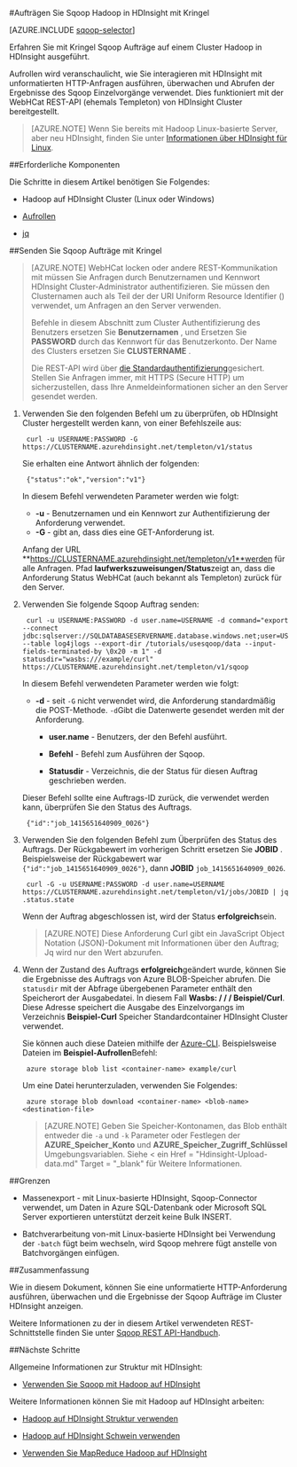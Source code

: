 <properties
   pageTitle="Verwenden Sie Hadoop Sqoop mit Kringel in HDInsight | Microsoft Azure"
   description="Informationen Sie zum Sqoop Aufträge an HDInsight mit Curl Remote zu übermitteln."
   services="hdinsight"
   documentationCenter=""
   authors="mumian"
   manager="jhubbard"
   editor="cgronlun"
    tags="azure-portal"/>

<tags
   ms.service="hdinsight"
   ms.devlang="na"
   ms.topic="article"
   ms.tgt_pltfrm="na"
   ms.workload="big-data"
   ms.date="10/21/2016"
   ms.author="jgao"/>

#<a name="run-sqoop-jobs-with-hadoop-in-hdinsight-with-curl"></a>Aufträgen Sie Sqoop Hadoop in HDInsight mit Kringel

[AZURE.INCLUDE [sqoop-selector](../../includes/hdinsight-selector-use-sqoop.md)]

Erfahren Sie mit Kringel Sqoop Aufträge auf einem Cluster Hadoop in HDInsight ausgeführt.

Aufrollen wird veranschaulicht, wie Sie interagieren mit HDInsight mit unformatierten HTTP-Anfragen ausführen, überwachen und Abrufen der Ergebnisse des Sqoop Einzelvorgänge verwendet. Dies funktioniert mit der WebHCat REST-API (ehemals Templeton) von HDInsight Cluster bereitgestellt.

> [AZURE.NOTE] Wenn Sie bereits mit Hadoop Linux-basierte Server, aber neu HDInsight, finden Sie unter [Informationen über HDInsight für Linux](hdinsight-hadoop-linux-information.md).

##<a name="prerequisites"></a>Erforderliche Komponenten

Die Schritte in diesem Artikel benötigen Sie Folgendes:

* Hadoop auf HDInsight Cluster (Linux oder Windows)

* [Aufrollen](http://curl.haxx.se/)

* [jq](http://stedolan.github.io/jq/)

##<a name="submit-sqoop-jobs-by-using-curl"></a>Senden Sie Sqoop Aufträge mit Kringel

> [AZURE.NOTE] WebHCat locken oder andere REST-Kommunikation mit müssen Sie Anfragen durch Benutzernamen und Kennwort HDInsight Cluster-Administrator authentifizieren. Sie müssen den Clusternamen auch als Teil der der URI Uniform Resource Identifier () verwendet, um Anfragen an den Server verwenden.
>
> Befehle in diesem Abschnitt zum Cluster Authentifizierung des Benutzers ersetzen Sie **Benutzernamen** , und Ersetzen Sie **PASSWORD** durch das Kennwort für das Benutzerkonto. Der Name des Clusters ersetzen Sie **CLUSTERNAME** .
>
> Die REST-API wird über [die Standardauthentifizierung](http://en.wikipedia.org/wiki/Basic_access_authentication)gesichert. Stellen Sie Anfragen immer, mit HTTPS (Secure HTTP) um sicherzustellen, dass Ihre Anmeldeinformationen sicher an den Server gesendet werden.

1. Verwenden Sie den folgenden Befehl um zu überprüfen, ob HDInsight Cluster hergestellt werden kann, von einer Befehlszeile aus:

        curl -u USERNAME:PASSWORD -G https://CLUSTERNAME.azurehdinsight.net/templeton/v1/status

    Sie erhalten eine Antwort ähnlich der folgenden:

        {"status":"ok","version":"v1"}

    In diesem Befehl verwendeten Parameter werden wie folgt:

    * **-u** - Benutzernamen und ein Kennwort zur Authentifizierung der Anforderung verwendet.
    * **-G** - gibt an, dass dies eine GET-Anforderung ist.

    Anfang der URL **https://CLUSTERNAME.azurehdinsight.net/templeton/v1**werden für alle Anfragen. Pfad **laufwerkszuweisungen/Status**zeigt an, dass die Anforderung Status WebHCat (auch bekannt als Templeton) zurück für den Server. 

2. Verwenden Sie folgende Sqoop Auftrag senden:


        curl -u USERNAME:PASSWORD -d user.name=USERNAME -d command="export --connect jdbc:sqlserver://SQLDATABASESERVERNAME.database.windows.net;user=USERNAME@SQLDATABASESERVERNAME;password=PASSWORD;database=SQLDATABASENAME --table log4jlogs --export-dir /tutorials/usesqoop/data --input-fields-terminated-by \0x20 -m 1" -d statusdir="wasbs:///example/curl" https://CLUSTERNAME.azurehdinsight.net/templeton/v1/sqoop

    In diesem Befehl verwendeten Parameter werden wie folgt:

    * **-d** - seit `-G` nicht verwendet wird, die Anforderung standardmäßig die POST-Methode. `-d`Gibt die Datenwerte gesendet werden mit der Anforderung.

        * **user.name** - Benutzers, der den Befehl ausführt.

        * **Befehl** - Befehl zum Ausführen der Sqoop.

        * **Statusdir** - Verzeichnis, die der Status für diesen Auftrag geschrieben werden.

    Dieser Befehl sollte eine Auftrags-ID zurück, die verwendet werden kann, überprüfen Sie den Status des Auftrags.

        {"id":"job_1415651640909_0026"}

3. Verwenden Sie den folgenden Befehl zum Überprüfen des Status des Auftrags. Der Rückgabewert im vorherigen Schritt ersetzen Sie **JOBID** . Beispielsweise der Rückgabewert war `{"id":"job_1415651640909_0026"}`, dann **JOBID** `job_1415651640909_0026`.

        curl -G -u USERNAME:PASSWORD -d user.name=USERNAME https://CLUSTERNAME.azurehdinsight.net/templeton/v1/jobs/JOBID | jq .status.state

    Wenn der Auftrag abgeschlossen ist, wird der Status **erfolgreich**sein.

    > [AZURE.NOTE] Diese Anforderung Curl gibt ein JavaScript Object Notation (JSON)-Dokument mit Informationen über den Auftrag; Jq wird nur den Wert abzurufen.

4. Wenn der Zustand des Auftrags **erfolgreich**geändert wurde, können Sie die Ergebnisse des Auftrags von Azure BLOB-Speicher abrufen. Die `statusdir` mit der Abfrage übergebenen Parameter enthält den Speicherort der Ausgabedatei. In diesem Fall **Wasbs: / / / Beispiel/Curl**. Diese Adresse speichert die Ausgabe des Einzelvorgangs im Verzeichnis **Beispiel-Curl** Speicher Standardcontainer HDInsight Cluster verwendet.

    Sie können auch diese Dateien mithilfe der [Azure-CLI](../xplat-cli-install.md). Beispielsweise Dateien im **Beispiel-Aufrollen**Befehl:

        azure storage blob list <container-name> example/curl

    Um eine Datei herunterzuladen, verwenden Sie Folgendes:

        azure storage blob download <container-name> <blob-name> <destination-file>

    > [AZURE.NOTE] Geben Sie Speicher-Kontonamen, das Blob enthält entweder die `-a` und `-k` Parameter oder Festlegen der **AZURE\_Speicher\_Konto** und **AZURE\_Speicher\_Zugriff\_Schlüssel** Umgebungsvariablen. Siehe < ein Href = "Hdinsight-Upload-data.md" Target = "_blank" für Weitere Informationen.

##<a name="limitations"></a>Grenzen

* Massenexport - mit Linux-basierte HDInsight, Sqoop-Connector verwendet, um Daten in Azure SQL-Datenbank oder Microsoft SQL Server exportieren unterstützt derzeit keine Bulk INSERT.

* Batchverarbeitung von-mit Linux-basierte HDInsight bei Verwendung der `-batch` fügt beim wechseln, wird Sqoop mehrere fügt anstelle von Batchvorgängen einfügen.

##<a name="summary"></a>Zusammenfassung

Wie in diesem Dokument, können Sie eine unformatierte HTTP-Anforderung ausführen, überwachen und die Ergebnisse der Sqoop Aufträge im Cluster HDInsight anzeigen.

Weitere Informationen zu der in diesem Artikel verwendeten REST-Schnittstelle finden Sie unter <a href="https://sqoop.apache.org/docs/1.99.3/RESTAPI.html" target="_blank">Sqoop REST API-Handbuch</a>.

##<a name="next-steps"></a>Nächste Schritte

Allgemeine Informationen zur Struktur mit HDInsight:

* [Verwenden Sie Sqoop mit Hadoop auf HDInsight](hdinsight-use-sqoop.md)

Weitere Informationen können Sie mit Hadoop auf HDInsight arbeiten:

* [Hadoop auf HDInsight Struktur verwenden](hdinsight-use-hive.md)

* [Hadoop auf HDInsight Schwein verwenden](hdinsight-use-pig.md)

* [Verwenden Sie MapReduce Hadoop auf HDInsight](hdinsight-use-mapreduce.md)

[hdinsight-sdk-documentation]: http://msdnstage.redmond.corp.microsoft.com/library/dn479185.aspx

[azure-purchase-options]: http://azure.microsoft.com/pricing/purchase-options/
[azure-member-offers]: http://azure.microsoft.com/pricing/member-offers/
[azure-free-trial]: http://azure.microsoft.com/pricing/free-trial/

[apache-tez]: http://tez.apache.org
[apache-hive]: http://hive.apache.org/
[apache-log4j]: http://en.wikipedia.org/wiki/Log4j
[hive-on-tez-wiki]: https://cwiki.apache.org/confluence/display/Hive/Hive+on+Tez
[import-to-excel]: http://azure.microsoft.com/documentation/articles/hdinsight-connect-excel-power-query/


[hdinsight-use-oozie]: hdinsight-use-oozie.md
[hdinsight-analyze-flight-data]: hdinsight-analyze-flight-delay-data.md




[hdinsight-provision]: hdinsight-provision-clusters.md
[hdinsight-submit-jobs]: hdinsight-submit-hadoop-jobs-programmatically.md
[hdinsight-upload-data]: hdinsight-upload-data.md

[powershell-here-strings]: http://technet.microsoft.com/library/ee692792.aspx


